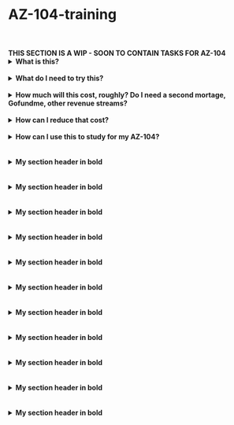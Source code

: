 # AZ-104-training<br>
<br>
<br>
<B> THIS SECTION IS A WIP - SOON TO CONTAIN TASKS FOR AZ-104</B>
<details>
<summary><b>What is this?</b></summary>
<br>
The intent is to: <br><br> 
<i>Create a set of Users<br>
Create a Groups<br>
Create a number of Virtual Networks and Subnets<br>
Create a number of Storage Accounts in 3 Regions<br>
Create a number of Network Security Groups<br>
Deploy a number of VM's and VMSS's in 3 Regions<br>
Create a Static Site in 3 Regions<br>
Create 2 Network Peerings between 3 Regions<br> 
Create a Bastion in 1 Region</i><br>
<br>
This is to create a badly configured environment where users would need to apply the knowledge gained from AZ-104 to remedy it and improve it. A High-Level Design will find it's way in here soon, so you can see the Resources deployed.<br><br>
This is going to be deployed using TF to allow people to spin it up as needed, and destroy it, without spending hours on building an environment and incurring costs while doing it, and THEN using the environmnet to train in, and keeping it running until they've completed their training because they don't want to tear it all down and manually rebuild it.<br>
<br>
This for now is a VERY rough first-draft, so some of the Terraform Code WILL be re-written to be neater/smoother.<br>
<br>
</details>
<br>
<details>
<summary><b>What do I need to try this?</b></summary>
<br>
To use this, you'll need to have the following:<br>
<br><i>
Install Terraform (https://developer.hashicorp.com/terraform/downloads)<br>
Install Visual Studio Code (https://code.visualstudio.com)<br>
Install Github (https://github.com/git-guides/install-git)<br>
Create an Azure Subscription (https://portal.azure.com/)<br>
Install Azure CLI (https://learn.microsoft.com/en-us/cli/azure/install-azure-cli)
An account on the Azure subscription that has an Owner role<br>
</i><br>
</details>
<br>
<details>
<summary><b>How much will this cost, roughly? Do I need a second mortage, Gofundme, other revenue streams?</b></summary>
<br>
I've tried to make this <i>as cheap as possible</i> to run, while giving you the experience of seeing as close to a Real-World scenario as possible.
At the moment, as of Nov 2023, it's costing <b>£9.70</b> to run this setup in a <b>Single Region per day</b>. To run all three Regions, it would cost an <b>estimated £29.10 per day. There are elements that will require a P2 licence for things like MFA, PIM, etc. Where possible, use the free trial for 30 days. But this might be something you'll have to bite down and pay for, for the short period of time you need to use it for.</b>.
<br>
</details>
<br>
<details>
<summary><b>How can I reduce that cost?</b></summary>
<br>
There are several ways to reduce that cost:<br>
1) Sign up to Azure Portal - if it's your first time, you will get a credit of $200 for 30 days. In addition, you'll get to use some resources (At a lower SKU) for free for that month. After that, you may find some resources are still free to use up to 12 months (Some VM's will offer 750 hrs over 12 months, for example). A full list of what's available can be found here: https://azure.microsoft.com/en-gb/pricing/free-services)<br><br>
2) Free Credits - If you have a Visual Studio licence, you will get monthly Azure Credits to use. As of Nov 2023, they are:<br>
<b>Visual Studio Professional</b> - $50 USD<br>
<b>MSDN Platforms</b> - $100<br>
<b>Visual Studio Enterprise</b> - $150<br><br>
3) Azure for Students - Azure for Students offers $100 in Azure Credits to use within 12 months, plus select free services without needing a credit card. To qualify, you need to be 18+ years of age, be on an accredited degree-granting course between 2-4 years, as a full-time student, and apply using your organisation's email address. It's not available for use if you're using an Online Course (Why, I'm not sure. Full-time study is full-time study...) or in professional training from a for-profit organisation. A full list of requirements can be found here: https://azure.microsoft.com/en-us/pricing/offers/ms-azr-0170p/<br><br>
4) Cost Alerting - Setup a Budget, based on how much you're willing to spend. This will be covered during the training (And if you're here, you've likely got an idea on how to do this). This will create a budget for you monthly/quarterly, over a period of time, and will send out alerts if you hit % of your budget. You can also create a Cost Alert based on any sudden increases in your environment.
</details>
<br>
<details>
<summary><b>How can I use this to study for my AZ-104?</b></summary>

<b>Clone the Repo first</b><br>
1) In Visual Studio, navigate to where you want to store your Github repos. Usually 'CD C:\Users\%YOURNAME%\Desktop\Github' or 'CD C:\Users\%YOURNAME\Github' will do. Just make sure the folder exists first<br>
2) Run 'git clone https://github.com/theangrytech-git/az-104-training.git' to clone the repo to your device.<br>
You should now see a repo appear in Explorer with folders and files relating to this repo.
<br>
<br>
<b>Performing a Terraform Init</b><br>
1) Within Visual Studio's terminal window, run the command 'az login' and sign into your Azure portal when prompted.<br>
2) Select the Subscription that you want to install this to using the following command: 'az account set --subscription "NAMEOFYOURSUBSCRIPTION"'. Once you've done that, run the command 'az account show' and confirm that the subscription displayed matches the one in your Azure portal.<br>
3) Navigate to the repo environment folder using the command 'cd .\az-104-training\environment\' and run the command 'terraform init'. You will now see a message to say 'Terraform initalised'.<br>
4) Perform a Terraform Plan by using `terraform plan -var-file="env.tfvars" -no-color > tfplan.txt`. You will now see a file created called tfplan.txt. You will now see a list of resources that will be created for the first time, but as a rule:<br>
- The `~` symbol is used to represent resources which will be <b>**modified**</b><br>
- The `+` symbol is used to represent resources which are being <b>**created**</b><br>
- The `-` symbol is used to represent resources which are being <b>**destroyed**</b><br>
As this is the first time running this, you should see every resource listed as being created, and nothing being modified or destroyed. If you do, review those resources immediately to confirm what/where/when and why.<br>
5) Perform a Terraform Apply by running the following command: 'terraform apply -var-file="env.tfvars"`. This will run a quick Terraform Plan to confirm what resources are being deployed - once you've reviewed them, type 'yes' and press 'enter'. This will take between 5-10 minutes to fully apply, and at the end of it you'll see a message to say 'Apply complete! Resources: x added, x changed, x destroyed.'
<br>
<b>Final check</b><br>
1) Log into your Azure portal, and click on 'Resources'.<br>
2) You will now see all of the resources that have been deployed through Terraform.<br>
3) Once you have finished with this, run a 'terraform delete -var-file="env.tfvars"' command and confirm you want to delete all of the resources.<br>
</details>
<br>
<br>
<details>
<summary><b>My section header in bold</b></summary>

Any folded content here. It requires an empty line just above it.

</details>
<br>
<br>
<details>
<summary><b>My section header in bold</b></summary>

Any folded content here. It requires an empty line just above it.

</details>
<br>
<br>
<details>
<summary><b>My section header in bold</b></summary>

Any folded content here. It requires an empty line just above it.

</details>
<br>
<br>
<details>
<summary><b>My section header in bold</b></summary>

Any folded content here. It requires an empty line just above it.

</details>
<br>
<br>
<details>
<summary><b>My section header in bold</b></summary>

Any folded content here. It requires an empty line just above it.

</details>
<br>
<br>
<details>
<summary><b>My section header in bold</b></summary>

Any folded content here. It requires an empty line just above it.

</details>
<br>
<br>
<details>
<summary><b>My section header in bold</b></summary>

Any folded content here. It requires an empty line just above it.

</details>
<br>
<br>
<details>
<summary><b>My section header in bold</b></summary>

Any folded content here. It requires an empty line just above it.

</details>
<br>
<br>
<details>
<summary><b>My section header in bold</b></summary>

Any folded content here. It requires an empty line just above it.

</details>
<br>
<br>
<details>
<summary><b>My section header in bold</b></summary>

Any folded content here. It requires an empty line just above it.

</details>
<br>
<br>
<details>
<summary><b>My section header in bold</b></summary>

Any folded content here. It requires an empty line just above it.

</details>

